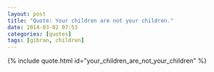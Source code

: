 ```yaml
---
layout: post
title: "Quote: Your children are not your children."
date: 2014-03-02 07:53
categories: [quotes]
tags: [gibran, children]
---
```


{% include quote.html id="your_children_are_not_your_children" %}

